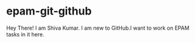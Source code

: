 # epam-git-github

Hey There! I am Shiva Kumar.
I am new to GitHub.I want to work on EPAM tasks in it here.
